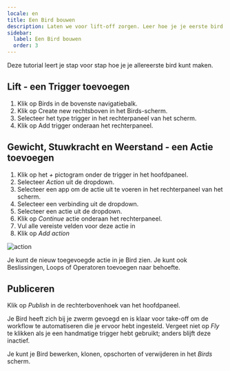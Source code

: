 ```yaml
---
locale: en
title: Een Bird bouwen
description: Laten we voor lift-off zorgen. Leer hoe je je eerste bird bouwt.
sidebar:
  label: Een Bird bouwen
  order: 3
---
```


Deze tutorial leert je stap voor stap hoe je je allereerste bird kunt maken.

## Lift - een Trigger toevoegen

1. Klik op Birds in de bovenste navigatiebalk.
2. Klik op Create new rechtsboven in het Birds-scherm.
3. Selecteer het type trigger in het rechterpaneel van het scherm.
4. Klik op Add trigger onderaan het rechterpaneel.

## Gewicht, Stuwkracht en Weerstand - een Actie toevoegen

1. Klik op het _+_ pictogram onder de trigger in het hoofdpaneel.
2. Selecteer _Action_ uit de dropdown.
3. Selecteer een app om de actie uit te voeren in het rechterpaneel van het scherm.
4. Selecteer een verbinding uit de dropdown.
5. Selecteer een actie uit de dropdown.
6. Klik op _Continue_ actie onderaan het rechterpaneel.
7. Vul alle vereiste velden voor deze actie in
8. Klik op _Add action_

![action](https://d33v4339jhl8k0.cloudfront.net/docs/assets/64089f6dc6ff3e6ff7fa7c9b/images/641822b79a0fe82b2d574915/file-GmI54OflQj.gif)

Je kunt de nieuw toegevoegde actie in je Bird zien. Je kunt ook Beslissingen, Loops of Operatoren toevoegen naar behoefte.

## Publiceren

Klik op _Publish_ in de rechterbovenhoek van het hoofdpaneel.

Je Bird heeft zich bij je zwerm gevoegd en is klaar voor take-off om de workflow te automatiseren die je ervoor hebt ingesteld. Vergeet niet op _Fly_ te klikken als je een handmatige trigger hebt gebruikt; anders blijft deze inactief.

Je kunt je Bird bewerken, klonen, opschorten of verwijderen in het _Birds_ scherm.
